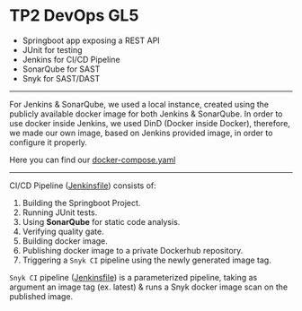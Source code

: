 # TP2 DevOps GL5

- Springboot app exposing a REST API
- JUnit for testing
- Jenkins for CI/CD Pipeline
- SonarQube for SAST
- Snyk for SAST/DAST

---

For Jenkins & SonarQube, we used a local instance, created using the publicly available docker image for both Jenkins & SonarQube. In order to use docker inside Jenkins, we used DinD (Docker inside Docker), therefore, we made our own image, based on Jenkins provided image, in order to configure it properly.

Here you can find our [docker-compose.yaml](./jenkins.compose.yaml)

---

CI/CD Pipeline ([Jenkinsfile](./Jenkinsfile)) consists of:

1. Building the Springboot Project.
2. Running JUnit tests.
3. Using **SonarQube** for static code analysis.
4. Verifying quality gate.
5. Building docker image.
6. Publishing docker image to a private Dockerhub repository.
7. Triggering a `Snyk CI` pipeline using the newly generated image tag.

`Snyk CI` pipeline ([Jenkinsfile](./snyk.Jenkins)) is a parameterized pipeline, taking as argument an image tag (ex. latest) & runs a Snyk docker image scan on the published image.
